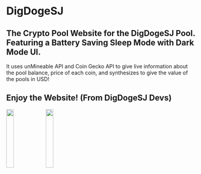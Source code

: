 # DigDogeSJ
## The Crypto Pool Website for the DigDogeSJ Pool. Featuring a Battery Saving Sleep Mode with Dark Mode UI.
It uses unMineable API and Coin Gecko API to give live information about the pool balance, price of each coin, and synthesizes to give the value of the pools in USD!

## Enjoy the Website! (From DigDogeSJ Devs)

<img src="https://dotimothy.github.io/images/doge.png" width="20%"> <img src="https://dotimothy.github.io/images/shib.png" width="20%">
